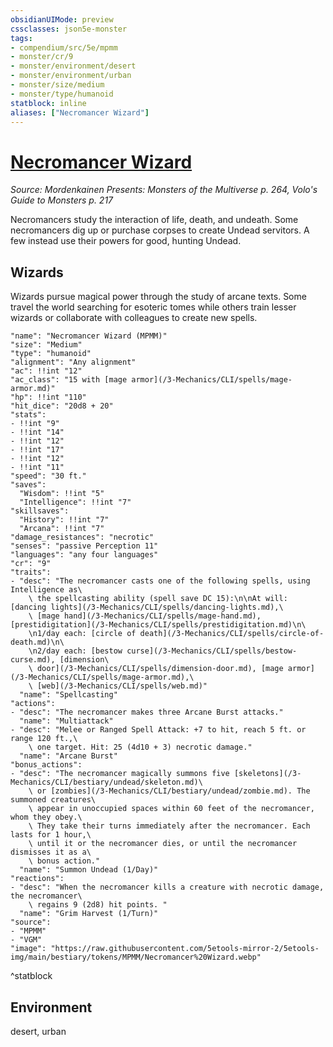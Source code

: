 ```yaml
---
obsidianUIMode: preview
cssclasses: json5e-monster
tags:
- compendium/src/5e/mpmm
- monster/cr/9
- monster/environment/desert
- monster/environment/urban
- monster/size/medium
- monster/type/humanoid
statblock: inline
aliases: ["Necromancer Wizard"]
---
```

# [Necromancer Wizard](3-Mechanics\CLI\bestiary\humanoid/necromancer-wizard-mpmm.md)
*Source: Mordenkainen Presents: Monsters of the Multiverse p. 264, Volo's Guide to Monsters p. 217*  

Necromancers study the interaction of life, death, and undeath. Some necromancers dig up or purchase corpses to create Undead servitors. A few instead use their powers for good, hunting Undead.

## Wizards

Wizards pursue magical power through the study of arcane texts. Some travel the world searching for esoteric tomes while others train lesser wizards or collaborate with colleagues to create new spells.

```statblock
"name": "Necromancer Wizard (MPMM)"
"size": "Medium"
"type": "humanoid"
"alignment": "Any alignment"
"ac": !!int "12"
"ac_class": "15 with [mage armor](/3-Mechanics/CLI/spells/mage-armor.md)"
"hp": !!int "110"
"hit_dice": "20d8 + 20"
"stats":
- !!int "9"
- !!int "14"
- !!int "12"
- !!int "17"
- !!int "12"
- !!int "11"
"speed": "30 ft."
"saves":
  "Wisdom": !!int "5"
  "Intelligence": !!int "7"
"skillsaves":
  "History": !!int "7"
  "Arcana": !!int "7"
"damage_resistances": "necrotic"
"senses": "passive Perception 11"
"languages": "any four languages"
"cr": "9"
"traits":
- "desc": "The necromancer casts one of the following spells, using Intelligence as\
    \ the spellcasting ability (spell save DC 15):\n\nAt will: [dancing lights](/3-Mechanics/CLI/spells/dancing-lights.md),\
    \ [mage hand](/3-Mechanics/CLI/spells/mage-hand.md), [prestidigitation](/3-Mechanics/CLI/spells/prestidigitation.md)\n\
    \n1/day each: [circle of death](/3-Mechanics/CLI/spells/circle-of-death.md)\n\
    \n2/day each: [bestow curse](/3-Mechanics/CLI/spells/bestow-curse.md), [dimension\
    \ door](/3-Mechanics/CLI/spells/dimension-door.md), [mage armor](/3-Mechanics/CLI/spells/mage-armor.md),\
    \ [web](/3-Mechanics/CLI/spells/web.md)"
  "name": "Spellcasting"
"actions":
- "desc": "The necromancer makes three Arcane Burst attacks."
  "name": "Multiattack"
- "desc": "Melee or Ranged Spell Attack: +7 to hit, reach 5 ft. or range 120 ft.,\
    \ one target. Hit: 25 (4d10 + 3) necrotic damage."
  "name": "Arcane Burst"
"bonus_actions":
- "desc": "The necromancer magically summons five [skeletons](/3-Mechanics/CLI/bestiary/undead/skeleton.md)\
    \ or [zombies](/3-Mechanics/CLI/bestiary/undead/zombie.md). The summoned creatures\
    \ appear in unoccupied spaces within 60 feet of the necromancer, whom they obey.\
    \ They take their turns immediately after the necromancer. Each lasts for 1 hour,\
    \ until it or the necromancer dies, or until the necromancer dismisses it as a\
    \ bonus action."
  "name": "Summon Undead (1/Day)"
"reactions":
- "desc": "When the necromancer kills a creature with necrotic damage, the necromancer\
    \ regains 9 (2d8) hit points. "
  "name": "Grim Harvest (1/Turn)"
"source":
- "MPMM"
- "VGM"
"image": "https://raw.githubusercontent.com/5etools-mirror-2/5etools-img/main/bestiary/tokens/MPMM/Necromancer%20Wizard.webp"
```
^statblock

## Environment

desert, urban
